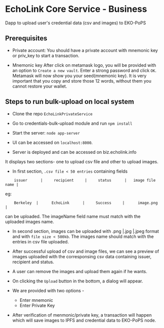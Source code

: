 # EchoLink Core Service - Business
Dapp to upload user's credential data (csv and images) to EKO-PoPS

## Prerequisites

- Private account:
You should have a private account with mnemonic key or priv_key to start a transaction.

- Mnemonic key
After click on metamask logo, you will be provided with an option to `Create a new vault`. Enter a strong password and click `OK`. Metamask will now show you your seed(mnemonic key). It is very important that you copy and store those 12 words, without them you cannot restore your wallet. 

## Steps to run bulk-upload on local system

- Clone the repo `EchoLinkPrivateService`

- Go to credentials-bulk-upload module and run `npm install`

- Start the server: 
`node app-server`

- UI can be accessed on `localhost:8000`.
- Server is deployed and can be accessed on biz.echolink.info

It displays two sections- one to upload csv file and other to upload images.

- In first section, `.csv file < 50 entries` containing fields
``` 
    issuer      |     recipient     |     status      |   image file name |
```
  eg:   
```    
    Berkeley  |      EchoLink      |     Success     |      image.png   |    
```
can be uploaded. The imageName field name must match with the uploaded images name.

- In second section, images can be uploaded with .png |.jpg |.jpeg format and  with `file size < 500kb`. The images name should match with the entries in csv file uploaded.

- After successful upload of csv and image files, we can see a preview of images uploaded with the corresponsing csv data containing issuer, recipient and status.

- A user can remove the images and upload them again if he wants.

- On clicking the `Upload` button in the bottom, a dialog will appear.
- We are provided with two options -
    - Enter mnemonic
    - Enter Private Key

- After verification of menmonic/private key, a transaction will happen which will save images to IPFS and credential data to EKO-PoPS node.
